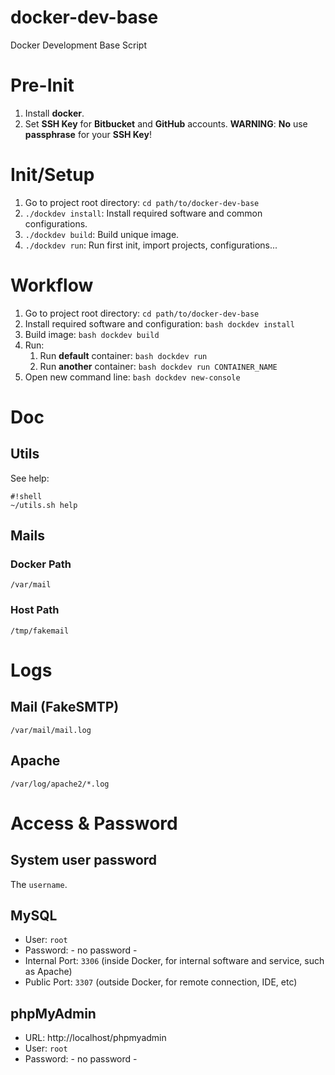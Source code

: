 # docker-dev-base
Docker Development Base Script

# Pre-Init

1. Install **docker**.
2. Set **SSH Key** for **Bitbucket** and **GitHub** accounts. **WARNING**: **No** use **passphrase** for your **SSH Key**!

# Init/Setup

1. Go to project root directory: `cd path/to/docker-dev-base`
2. `./dockdev install`: Install required software and common configurations.
3. `./dockdev build`: Build unique image.
4. `./dockdev run`: Run first init, import projects, configurations...

# Workflow

1. Go to project root directory: `cd path/to/docker-dev-base`
2. Install required software and configuration: `bash dockdev install`
3. Build image: `bash dockdev build`
4. Run:
    1. Run **default** container: `bash dockdev run`
    2. Run **another** container: `bash dockdev run CONTAINER_NAME`
5. Open new command line: `bash dockdev new-console`

# Doc

## Utils

See help:

```
#!shell
~/utils.sh help
```

## Mails

### Docker Path

`/var/mail`

### Host Path

`/tmp/fakemail`

# Logs

## Mail (FakeSMTP)

`/var/mail/mail.log`

## Apache

`/var/log/apache2/*.log`

# Access & Password

## System user password

The `username`.

## MySQL

* User: `root`
* Password: - no password -
* Internal Port: `3306` (inside Docker, for internal software and service, such as Apache)
* Public Port: `3307` (outside Docker, for remote connection, IDE, etc)

## phpMyAdmin

* URL: http://localhost/phpmyadmin
* User: `root`
* Password: - no password -
